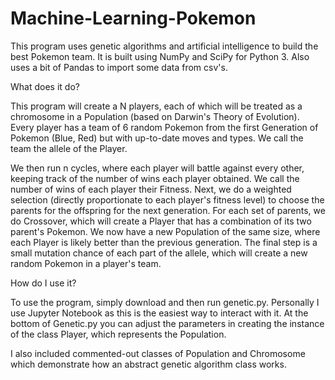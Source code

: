 # Machine-Learning-Pokemon
This program uses genetic algorithms and artificial intelligence to build the best Pokemon team. It is built using NumPy and SciPy for Python 3. Also uses a bit of Pandas to import some data from csv's.

What does it do?

This program will create a N players, each of which will be treated as a chromosome in a Population (based on Darwin's Theory of Evolution).
Every player has a team of 6 random Pokemon from the first Generation of Pokemon (Blue, Red) but with up-to-date moves and types. We call the team the allele of the Player.

We then run n cycles, where each player will battle against every other, keeping track of the number of wins each player obtained. We call the number of wins of each player their Fitness.
Next, we do a weighted selection (directly proportionate to each player's fitness level) to choose the parents for the offspring for the next generation.
For each set of parents, we do Crossover, which will create a Player that has a combination of its two parent's Pokemon. We now have a new Population of the same size, where each Player is likely better than the previous generation.
The final step is a small mutation chance of each part of the allele, which will create a new random Pokemon in a player's team.

How do I use it?

To use the program, simply download and then run genetic.py. Personally I use Jupyter Notebook as this is the easiest way to interact with it. At the bottom of Genetic.py you can adjust the parameters in creating the instance of the class Player, which represents the Population.

I also included commented-out classes of Population and Chromosome which demonstrate how an abstract genetic algorithm class works.
